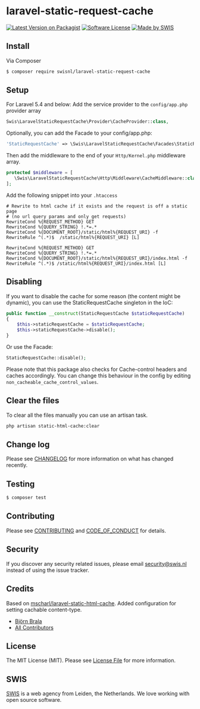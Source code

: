 # laravel-static-request-cache

[![Latest Version on Packagist][ico-version]][link-packagist]
[![Software License][ico-license]](LICENSE.md)
[![Made by SWIS][ico-swis]][link-swis]

## Install

Via Composer

``` bash
$ composer require swisnl/laravel-static-request-cache
```

## Setup

For Laravel 5.4 and below: Add the service provider to the `config/app.php` provider array
```php
Swis\LaravelStaticRequestCache\Provider\CacheProvider::class,
```

Optionally, you can add the Facade to your config/app.php:

```php
'StaticRequestCache' => \Swis\LaravelStaticRequestCache\Facades\StaticRequestCache::class,
```

Then add the middleware to the end of your `Http/Kernel.php` middleware array.
 ```php
protected $middleware = [
    \Swis\LaravelStaticRequestCache\Http\Middleware\CacheMiddleware::class,
];
```


Add the following snippet into your `.htaccess`
```apacheconfig
# Rewrite to html cache if it exists and the request is off a static page
# (no url query params and only get requests)
RewriteCond %{REQUEST_METHOD} GET
RewriteCond %{QUERY_STRING} !.*=.*
RewriteCond %{DOCUMENT_ROOT}/static/html%{REQUEST_URI} -f
RewriteRule ^(.*)$  /static/html%{REQUEST_URI} [L]

RewriteCond %{REQUEST_METHOD} GET
RewriteCond %{QUERY_STRING} !.*=.*
RewriteCond %{DOCUMENT_ROOT}/static/html%{REQUEST_URI}/index.html -f
RewriteRule ^(.*)$ /static/html%{REQUEST_URI}/index.html [L]
```

## Disabling 

If you want to disable the cache for some reason (the content might be dynamic), you can use the StaticRequestCache singleton in the IoC:

```php
public function __construct(StaticRequestCache $staticRequestCache)
{
    $this->staticRequestCache = $staticRequestCache;
    $this->staticRequestCache->disable();
}
```

Or use the Facade:

```php
StaticRequestCache::disable();
```

Please note that this package also checks for Cache-control headers and caches accordingly. You can change this behaviour in the config by editing `non_cacheable_cache_control_values`.

## Clear the files
To clear all the files manually you can use an artisan task.
```bash
php artisan static-html-cache:clear
```

## Change log

Please see [CHANGELOG](CHANGELOG.md) for more information on what has changed recently.

## Testing

``` bash
$ composer test
```

## Contributing

Please see [CONTRIBUTING](CONTRIBUTING.md) and [CODE_OF_CONDUCT](CODE_OF_CONDUCT.md) for details.

## Security

If you discover any security related issues, please email security@swis.nl instead of using the issue tracker.

## Credits

Based on [mscharl/laravel-static-html-cache](https://github.com/mscharl/laravel-static-html-cache). Added configuration for setting cachable content-type.

- [Björn Brala][link-author]
- [All Contributors][link-contributors]

## License

The MIT License (MIT). Please see [License File](LICENSE.md) for more information.

## SWIS

[SWIS][link-swis] is a web agency from Leiden, the Netherlands. We love working with open source software.

[ico-version]: https://img.shields.io/packagist/v/swisnl/laravel-static-request-cache.svg?style=flat-square
[ico-license]: https://img.shields.io/badge/license-MIT-brightgreen.svg?style=flat-square
[ico-travis]: https://img.shields.io/travis/swisnl/laravel-static-request-cache/master.svg?style=flat-square
[ico-scrutinizer]: https://img.shields.io/scrutinizer/coverage/g/swisnl/laravel-static-request-cache.svg?style=flat-square
[ico-code-quality]: https://img.shields.io/scrutinizer/g/swisnl/laravel-static-request-cache.svg?style=flat-square
[ico-downloads]: https://img.shields.io/packagist/dt/swisnl/laravel-static-request-cache.svg?style=flat-square
[ico-swis]: https://img.shields.io/badge/%F0%9F%9A%80-made%20by%20SWIS-%23D9021B.svg

[link-packagist]: https://packagist.org/packages/swisnl/laravel-static-request-cache
[link-travis]: https://travis-ci.org/swisnl/laravel-static-request-cache
[link-scrutinizer]: https://scrutinizer-ci.com/g/swisnl/laravel-static-request-cache/code-structure
[link-code-quality]: https://scrutinizer-ci.com/g/swisnl/laravel-static-request-cache
[link-downloads]: https://packagist.org/packages/swisnl/laravel-static-request-cache
[link-author]: https://github.com/swisnl
[link-contributors]: ../../contributors
[link-swis]: https://www.swis.nl
